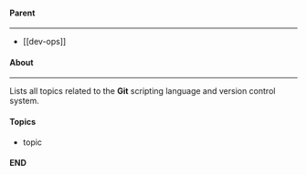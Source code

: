 #### Parent
- - -
- [[dev-ops]]

#### About
---
Lists all topics related to the **Git** scripting language and version control system.

#### Topics
- topic

#### END



